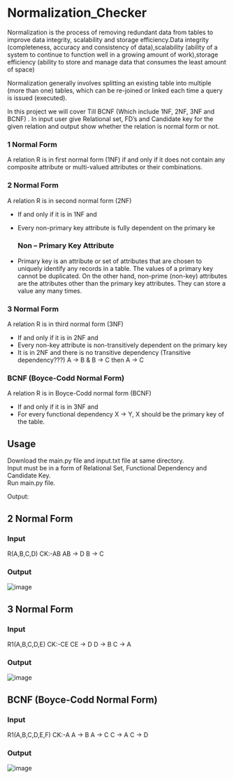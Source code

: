 # Normalization_Checker
Normalization is the process of removing redundant data from tables to improve data integrity, scalability and storage efficiency.Data integrity (completeness, accuracy and consistency of data),scalability (ability of a system to continue to function well in a growing amount of work),storage efficiency (ability to store and manage data that consumes the least amount of space)

Normalization generally involves splitting an existing table into multiple (more than one) tables, which can be re-joined or linked each time a query is issued (executed).

In this project we will cover Till BCNF (Which include 1NF, 2NF, 3NF and BCNF) .
In input user give Relational set, FD’s and Candidate key for the given relation and output show whether the relation is normal form or not.

### 1 Normal Form
A relation R is in first normal form (1NF) if and only if it does not contain any composite attribute or multi-valued attributes or their combinations.

### 2 Normal Form
A relation R is in second normal form (2NF)
  * If and only if it is in 1NF and	
  * Every non-primary key attribute is fully dependent on the primary ke

    ### Non – Primary Key Attribute
  * Primary key is an attribute or set of attributes that are chosen to uniquely identify any records in a table. The values of a primary     key cannot be duplicated. On the other hand, non-prime (non-key) attributes are the attributes other than the primary key attributes.     They can store a value any many times.

### 3 Normal Form
A relation R is in third normal form (3NF)
  * If and only if it is in 2NF and
  * Every non-key attribute is non-transitively dependent on the primary key
  * It is in 2NF and there is no transitive dependency (Transitive dependency???) A → B & B → C then A → C

### BCNF (Boyce-Codd Normal Form)
A relation R is in Boyce-Codd normal form (BCNF)
  * If and only if it is in 3NF and
  * For every functional dependency X → Y, X should be the primary key of the table.

## Usage
Download the main.py file and input.txt file at same directory.<br>
Input must be in a form of Relational Set, Functional Dependency and Candidate Key.<br>
Run main.py file.

Output:
## 2 Normal Form
### Input
  R(A,B,C,D)
    CK:-AB
    AB -> D 
    B -> C

### Output
![image](https://github.com/jaysathiya64/Normalization_Checker/assets/126950992/2cc03fb8-98e5-489f-9b01-900bdbb0fd60)



## 3 Normal Form
### Input
  R1(A,B,C,D,E)
    CK:-CE
    CE -> D
    D -> B
    C -> A

### Output
![image](https://github.com/jaysathiya64/Normalization_Checker/assets/126950992/de1c5092-4d72-407b-b776-1daaab9fca31)


## BCNF (Boyce-Codd Normal Form)
### Input
  R1(A,B,C,D,E,F)
    CK:-A
    A -> B
    A -> C
    C -> A
    C -> D

### Output
![image](https://github.com/jaysathiya64/Normalization_Checker/assets/126950992/5517e00c-f5f7-42f7-984d-1a303b085378)






